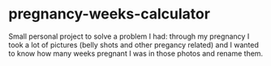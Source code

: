 # pregnancy-weeks-calculator
Small personal project to solve a problem I had: through my pregnancy I took a lot of pictures (belly shots and other pregancy related) and I wanted to know how many weeks pregnant I was in those photos and rename them.
